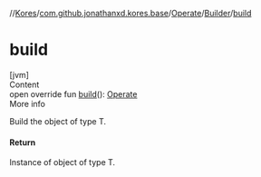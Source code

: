 //[Kores](../../../index.md)/[com.github.jonathanxd.kores.base](../../index.md)/[Operate](../index.md)/[Builder](index.md)/[build](build.md)



# build  
[jvm]  
Content  
open override fun [build](build.md)(): [Operate](../index.md)  
More info  


Build the object of type T.



#### Return  


Instance of object of type T.

  



